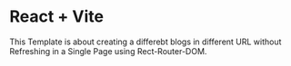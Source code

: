 # React + Vite

This Template is about creating a differebt blogs in  different URL without Refreshing in a Single Page using Rect-Router-DOM.

